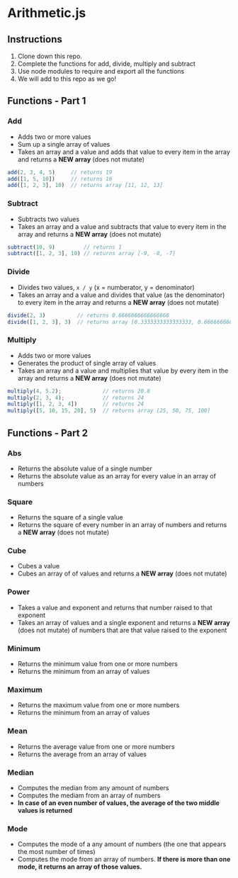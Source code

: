 # Arithmetic.js

## Instructions

1. Clone down this repo.
1. Complete the functions for add, divide, multiply and subtract
1. Use node modules to require and export all the functions
1. We will add to this repo as we go!

## Functions - Part 1

### Add

- Adds two or more values
- Sum up a single array of values
- Takes an array and a value and adds that value to every item in the array and returns a **NEW array** (does not mutate)

```javascript
add(2, 3, 4, 5)     // returns 19
add([1, 5, 10])     // returns 16
add([1, 2, 3], 10)  // returns array [11, 12, 13]
```

### Subtract

- Subtracts two values
- Takes an array and a value and subtracts that value to every item in the array and returns a **NEW array** (does not mutate)

```javascript
subtract(10, 9)         // returns 1
subtract([1, 2, 3], 10) // returns array [-9, -8, -7]
```

### Divide

- Divides two values, `x / y` (x = numberator, y = denominator)
- Takes an array and a value and divides that value (as the denominator) to every item in the array and returns a **NEW array** (does not mutate)

```javascript
divide(2, 3)          // returns 0.6666666666666666
divide([1, 2, 3], 3)  // returns array [0.3333333333333333, 0.6666666666666666, 1]
```

### Multiply

- Adds two or more values
- Generates the product of single array of values
- Takes an array and a value and multiplies that value by every item in the array and returns a **NEW array** (does not mutate)

```javascript
multiply(4, 5.2);             // returns 20.8
multiply(2, 3, 4);            // returns 24
multiply([1, 2, 3, 4])        // returns 24
multiply([5, 10, 15, 20], 5)  // returns array [25, 50, 75, 100]
```

## Functions - Part 2

### Abs

- Returns the absolute value of a single number
- Returns the absolute value as an array for every value in an array of numbers

### Square

- Returns the square of a single value
- Returns the square of every number in an array of numbers and returns a **NEW array** (does not mutate)

### Cube

- Cubes a value
- Cubes an array of of values and returns a **NEW array** (does not mutate)

### Power

- Takes a value and exponent and returns that number raised to that exponent
- Takes an array of values and a single exponent and returns a **NEW array** (does not mutate) of numbers that are that value raised to the exponent

### Minimum

- Returns the minimum value from one or more numbers
- Returns the minimum from an array of values

### Maximum

- Returns the maximum value from one or more numbers
- Returns the minimum from an array of values

### Mean

- Returns the average value from one or more numbers
- Returns the average from an array of values

### Median

- Computes the median from any amount of numbers
- Computes the mediam from an array of numbers
- **In case of an even number of values, the average of the two middle values is returned**

### Mode

- Computes the mode of a any amount of numbers (the one that appears the most number of times)
- Computes the mode from an array of numbers. **If there is more than one mode, it returns an array of those values.**